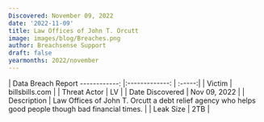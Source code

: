 ```yaml
---
Discovered: November 09, 2022
date: '2022-11-09'
title: Law Offices of John T. Orcutt
image: images/blog/Breaches.png
author: Breachsense Support
draft: false
yearmonths: 2022/november
---
```



| Data Breach Report
------------:     |:-------------:    | :-----:|
| Victim      | billsbills.com      | 
| Threat Actor      | LV      | 
| Date Discovered      | Nov 09, 2022      | 
| Description      | Law Offices of John T. Orcutt a debt relief agency who helps good people though bad financial times.      | 
| Leak Size      | 2TB      | 

